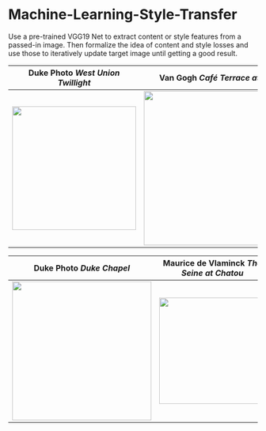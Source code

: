 # Machine-Learning-Style-Transfer
Use a pre-trained VGG19 Net to extract content or style features from a passed-in image. Then formalize the idea of content and style losses and use those to iteratively update target image until getting a good result.





| Duke Photo _West Union Twillight_ | Van Gogh _Café Terrace at Night_    | Generated Image      | 
|------------|-------------|-------------|
| <img src="https://raw.githubusercontent.com/muxiazhixing/Machine-Learning-Style-Transfer/master/images/west_union1.jpg" width="250"> |<img src="https://raw.githubusercontent.com/muxiazhixing/Machine-Learning-Style-Transfer/master/images/van_bar3.jpg" width="312" >|<img src="https://raw.githubusercontent.com/muxiazhixing/Machine-Learning-Style-Transfer/master/images/westunion_van.png" width="250" > |





| Duke Photo _Duke Chapel_ | Maurice de Vlaminck _The Seine at Chatou_| Generated Image    | 
|------------|-------------|-------------|
| <img src="https://raw.githubusercontent.com/muxiazhixing/Machine-Learning-Style-Transfer/master/images/duke3.jpg" width="281"> |  <div style="text-align: center"><img src="https://raw.githubusercontent.com/muxiazhixing/Machine-Learning-Style-Transfer/master/images/The_River_Seine.jpg" width="215" ></div>|<img src="https://raw.githubusercontent.com/muxiazhixing/Machine-Learning-Style-Transfer/master/images/Machine Learning Style Transfer.png" width="281" > |

